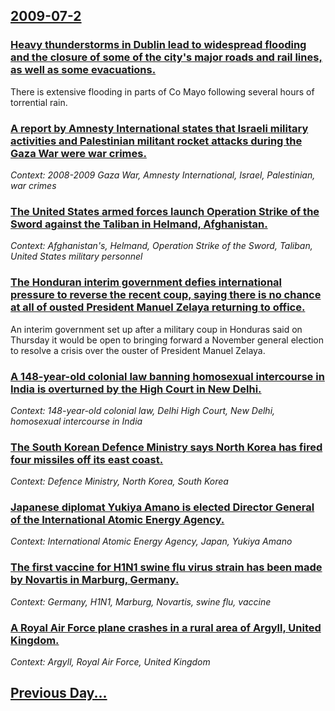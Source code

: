 ## [2009-07-2](/news/2009/07/2/index.md)

### [ Heavy thunderstorms in Dublin lead to widespread flooding and the closure of some of the city's major roads and rail lines, as well as some evacuations. ](/news/2009/07/2/heavy-thunderstorms-in-dublin-lead-to-widespread-flooding-and-the-closure-of-some-of-the-city-s-major-roads-and-rail-lines-as-well-as-some.md)
There is extensive flooding in parts of Co Mayo following several hours of torrential rain.

### [ A report by Amnesty International states that Israeli military activities and Palestinian militant rocket attacks during the Gaza War were war crimes. ](/news/2009/07/2/a-report-by-amnesty-international-states-that-israeli-military-activities-and-palestinian-militant-rocket-attacks-during-the-gaza-war-were.md)
_Context: 2008-2009 Gaza War, Amnesty International, Israel, Palestinian, war crimes_

### [ The United States armed forces launch Operation Strike of the Sword against the Taliban in Helmand, Afghanistan. ](/news/2009/07/2/the-united-states-armed-forces-launch-operation-strike-of-the-sword-against-the-taliban-in-helmand-afghanistan.md)
_Context: Afghanistan's, Helmand, Operation Strike of the Sword, Taliban, United States military personnel_

### [ The Honduran interim government defies international pressure to reverse the recent coup, saying there is no chance at all of ousted President Manuel Zelaya returning to office. ](/news/2009/07/2/the-honduran-interim-government-defies-international-pressure-to-reverse-the-recent-coup-saying-there-is-no-chance-at-all-of-ousted-presid.md)
An interim government set up after a military coup in Honduras said on Thursday it would be open to bringing forward a November general election to resolve a crisis over the ouster of President Manuel Zelaya.

### [ A 148-year-old colonial law banning homosexual intercourse in India is overturned by the High Court in New Delhi. ](/news/2009/07/2/a-148-year-old-colonial-law-banning-homosexual-intercourse-in-india-is-overturned-by-the-high-court-in-new-delhi.md)
_Context: 148-year-old colonial law, Delhi High Court, New Delhi, homosexual intercourse in India_

### [ The South Korean Defence Ministry says North Korea has fired four missiles off its east coast. ](/news/2009/07/2/the-south-korean-defence-ministry-says-north-korea-has-fired-four-missiles-off-its-east-coast.md)
_Context: Defence Ministry, North Korea, South Korea_

### [ Japanese diplomat Yukiya Amano is elected Director General of the International Atomic Energy Agency. ](/news/2009/07/2/japanese-diplomat-yukiya-amano-is-elected-director-general-of-the-international-atomic-energy-agency.md)
_Context: International Atomic Energy Agency, Japan, Yukiya Amano_

### [ The first vaccine for H1N1 swine flu virus strain has been made by Novartis in Marburg, Germany. ](/news/2009/07/2/the-first-vaccine-for-h1n1-swine-flu-virus-strain-has-been-made-by-novartis-in-marburg-germany.md)
_Context: Germany, H1N1, Marburg, Novartis, swine flu, vaccine_

### [ A Royal Air Force plane crashes in a rural area of Argyll, United Kingdom. ](/news/2009/07/2/a-royal-air-force-plane-crashes-in-a-rural-area-of-argyll-united-kingdom.md)
_Context: Argyll, Royal Air Force, United Kingdom_

## [Previous Day...](/news/2009/07/1/index.md)

